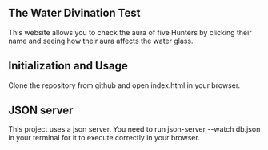 ## The Water Divination Test

This website allows you to check the aura of five Hunters by clicking their name and seeing how their aura affects the water glass. 


## Initialization and Usage

Clone the repository from github and open index.html in your browser.

## JSON server

This project uses a json server. You need to run json-server --watch db.json in your terminal for it to execute correctly in your browser.
